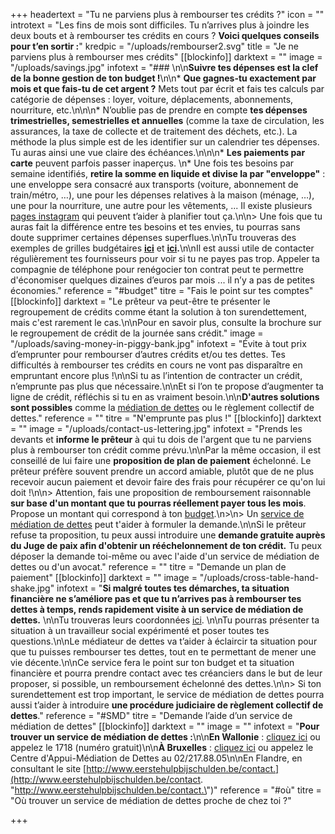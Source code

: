 +++
headertext = "Tu ne parviens plus à rembourser tes crédits ?"
icon = ""
introtext = "Les fins de mois sont difficiles. Tu n’arrives plus à joindre les deux bouts et à rembourser tes crédits en cours ? **Voici quelques conseils pour t’en sortir :**"
kredpic = "/uploads/rembourser2.svg"
title = "Je ne parviens plus à rembourser mes crédits"
[[blockinfo]]
darktext = ""
image = "/uploads/savings.jpg"
infotext = "### \n\n**Suivre tes dépenses est la clef de la bonne gestion de ton budget !**\n\n* **Que gagnes-tu exactement par mois et que fais-tu de cet argent ?** Mets tout par écrit et fais tes calculs par catégorie de dépenses : loyer, voiture, déplacements, abonnements, nourriture, etc.\n\n\n* N’oublie pas de prendre en compte **tes dépenses trimestrielles, semestrielles et annuelles** (comme la taxe de circulation, les assurances, la taxe de collecte et de traitement des déchets, etc.). La méthode la plus simple est de les identifier sur un calendrier tes dépenses. Tu auras ainsi une vue claire des échéances.\n\n\n* **Les paiements par carte** peuvent parfois passer inaperçus. \n* Une fois tes besoins par semaine identifiés, **retire la somme en liquide et divise la par \"enveloppe\"** : une enveloppe sera consacré aux transports (voiture, abonnement de train/métro, …), une pour les dépenses relatives à la maison (ménage, …), une pour la nourriture, une autre pour les vêtements, ... Il existe plusieurs [pages instagram](https://www.flair.be/fr/lifestyle/budget-planning-la-nouvelle-tendance-sur-instagram/) qui peuvent t’aider à planifier tout ça.\n\n> Une fois que tu auras fait la différence entre tes besoins et tes envies, tu pourras sans doute supprimer certaines dépenses superflues.\n\nTu trouveras des exemples de grilles budgétaires [**ici**](http://socialsante.wallonie.be/surendettement/citoyen/calcul_budget_public/) et [**ici**](http://www.checkyourbudget.be/spip.php?rubrique27&lang=fr)**.**\n\nIl est aussi utile de contacter régulièrement tes fournisseurs pour voir si tu ne payes pas trop. Appeler ta compagnie de téléphone pour renégocier ton contrat peut te permettre d'économiser quelques dizaines d’euros par mois ... il n’y a pas de petites économies."
reference = "#budget"
titre = "Fais le point sur tes comptes"
[[blockinfo]]
darktext = "Le prêteur va peut-être te présenter le regroupement de crédits comme étant la solution à ton surendettement, mais c'est rarement le cas.\n\nPour en savoir plus, consulte la brochure sur le regroupement de crédit de la journée sans crédit."
image = "/uploads/saving-money-in-piggy-bank.jpg"
infotext = "Évite à tout prix d’emprunter pour rembourser d’autres crédits et/ou tes dettes. Tes difficultés à rembourser tes crédits en cours ne vont pas disparaître en empruntant encore plus !\n\nSi tu as l’intention de contracter un crédit, n’emprunte pas plus que nécessaire.\n\nEt si l’on te propose d’augmenter ta ligne de crédit, réfléchis si tu en as vraiment besoin.\n\n**D'autres solutions sont possibles** comme la [médiation de dettes](#SMD) ou le règlement collectif de dettes."
reference = ""
titre = "N'emprunte pas plus !"
[[blockinfo]]
darktext = ""
image = "/uploads/contact-us-lettering.jpg"
infotext = "Prends les devants et **informe le prêteur** à qui tu dois de l'argent que tu ne parviens plus à rembourser ton crédit comme prévu.\n\nPar la même occasion, il est conseillé de lui faire une **proposition de plan de paiement** échelonné. Le prêteur préfère souvent prendre un accord amiable, plutôt que de ne plus recevoir aucun paiement et devoir faire des frais pour récupérer ce qu'on lui doit !\n\n> Attention, fais une proposition de remboursement raisonnable **sur base d'un montant que tu pourras réellement payer tous les mois**. Propose un montant qui correspond à ton [budget](#budget).\n>\n> Un [service de médiation de dettes](#SMD) peut t'aider à formuler la demande.\n\nSi le prêteur refuse ta proposition, tu peux aussi introduire une **demande gratuite auprès du Juge de paix afin d'obtenir un rééchelonnement de ton crédit.** Tu peux déposer la demande toi-même ou avec l'aide d'un service de médiation de dettes ou d'un avocat."
reference = ""
titre = "Demande un plan de paiement"
[[blockinfo]]
darktext = ""
image = "/uploads/cross-table-hand-shake.jpg"
infotext = "**Si malgré toutes tes démarches, ta situation financière ne s’améliore pas et que tu n’arrives pas à rembourser tes dettes à temps, rends rapidement visite à un service de médiation de dettes.** \n\nTu trouveras leurs coordonnées [ici](). \n\nTu pourras présenter ta situation à un travailleur social expérimenté et poser toutes tes questions.\n\nLe médiateur de dettes va t’aider à éclaircir ta situation pour que tu puisses rembourser tes dettes, tout en te permettant de mener une vie décente.\n\nCe service fera le point sur ton budget et ta situation financière et pourra prendre contact avec tes créanciers dans le but de leur proposer, si possible, un remboursement échelonné des dettes.\n\n> Si ton surendettement est trop important, le service de médiation de dettes pourra aussi t’aider à introduire **une procédure judiciaire de règlement collectif de dettes**."
reference = "#SMD"
titre = "Demande l’aide d’un service de médiation de dettes"
[[blockinfo]]
darktext = ""
image = ""
infotext = "**Pour trouver un service de médiation de dettes :**\n\n**En Wallonie** : [cliquez ici](http://actionsociale.wallonie.be/lutte-surendettement/services-mediation-dettes) ou appelez le 1718 (numéro gratuit)\n\n**À Bruxelles** : [cliquez ici](http://www.mediationdedettes.be/Ou-trouver-un-service-de-mediation-de-dettes) ou appelez le Centre d'Appui-Médiation de Dettes au 02/217.88.05\n\nEn Flandre, en consultant le site [http://www.eerstehulpbijschulden.be/contact.](http://www.eerstehulpbijschulden.be/contact. \"http://www.eerstehulpbijschulden.be/contact.\")"
reference = "#où"
titre = "Où trouver un service de médiation de dettes proche de chez toi ?"

+++
